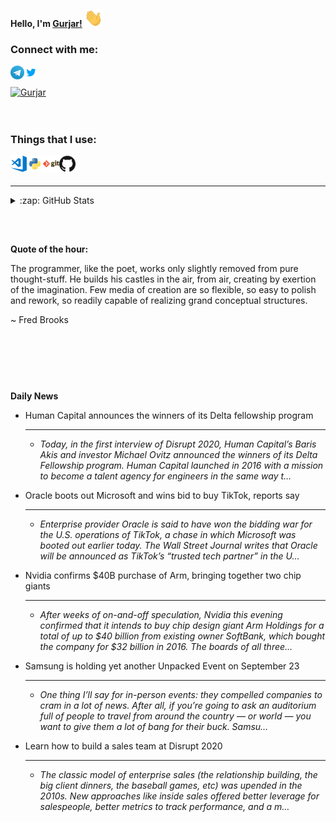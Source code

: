 #### Hello, I'm [Gurjar!](https://GurjarKing.github.io) <img src="https://raw.githubusercontent.com/ABSphreak/ABSphreak/master/gifs/Hi.gif" width="30px"></h2>


### Connect with me:

[<img align="left" alt="Gurjar | Telegram" width="22px" src="https://raw.githubusercontent.com/github/explore/80688e429a7d4ef2fca1e82350fe8e3517d3494d/topics/telegram/telegram.png" />][Telegram]
[<img align="left" alt="Gurjar | Twitter" width="22px" src="https://raw.githubusercontent.com/github/explore/80688e429a7d4ef2fca1e82350fe8e3517d3494d/topics/twitter/twitter.png" />][Twitter]
<br >
<br >
<a href="https://github.com/GurjarKing"><img src="https://komarev.com/ghpvc/?username=GurjarKing" alt="Gurjar" /></a> <br />
<br />
<br />
<!-- <br >

![](https://visitor-badge.glitch.me/badge?page_id=GurjarKing)

<br /> -->

### Things that I use:

[<img align="left" alt="Visual Studio Code" width="26px" src="https://raw.githubusercontent.com/github/explore/80688e429a7d4ef2fca1e82350fe8e3517d3494d/topics/visual-studio-code/visual-studio-code.png" />][VSCode]
[<img align="left" alt="Python" width="26px" src="https://raw.githubusercontent.com/github/explore/80688e429a7d4ef2fca1e82350fe8e3517d3494d/topics/python/python.png" />][Python]
[<img align="left" alt="Git" width="26px" src="https://raw.githubusercontent.com/github/explore/80688e429a7d4ef2fca1e82350fe8e3517d3494d/topics/git/git.png" />][Git]
[<img align="left" alt="GitHub" width="26px" src="https://raw.githubusercontent.com/github/explore/78df643247d429f6cc873026c0622819ad797942/topics/github/github.png" />][Github]

<br />
<br />

---
<details>
  <summary>:zap: GitHub Stats</summary>

<img align="left" alt="Gurjar's Github Stats" src="https://github-readme-stats.vercel.app/api?username=GurjarKing&show_icons=true&hide_border=true&count_private=true&include_all_commit=true&theme=algolia" />

</details>

<!-- ### 🔔 My latest tweet
<a href="https://twitter.com/Gurjar_King43" target="_blank">
	<img src="https://github.com/GurjarKing/GurjarKing/raw/master/tweet.png" width="70%" align="center" alt="Click to view on Twitter" title="My latest tweet, as an image"/>
</a> -->
<br>

<pre>

</pre>

**Quote of the hour:**

The programmer, like the poet, works only slightly removed from pure thought-stuff. He builds his castles in the air, from air, creating by exertion of the imagination. Few media of creation are so flexible, so easy to polish and rework, so readily capable of realizing grand conceptual structures.

~ Fred Brooks
<pre>

</pre>
<br>
<pre>


</pre>
<strong>Daily News</strong>
  
  - Human Capital announces the winners of its Delta fellowship program
     <hr/>
     
      - *Today, in the first interview of Disrupt 2020, Human Capital’s Baris Akis and investor Michael Ovitz announced the winners of its Delta Fellowship program. Human Capital launched in 2016 with a mission to become a talent agency for engineers in the same way t…*
     
  - Oracle boots out Microsoft and wins bid to buy TikTok, reports say
      <hr/>
      
      - *Enterprise provider Oracle is said to have won the bidding war for the U.S. operations of TikTok, a chase in which Microsoft was booted out earlier today. The Wall Street Journal writes that Oracle will be announced as TikTok’s “trusted tech partner” in the U…*
      
  - Nvidia confirms $40B purchase of Arm, bringing together two chip giants
      <hr/>
      
      - *After weeks of on-and-off speculation, Nvidia this evening confirmed that it intends to buy chip design giant Arm Holdings for a total of up to $40 billion from existing owner SoftBank, which bought the company for $32 billion in 2016. The boards of all three…*
      
  - Samsung is holding yet another Unpacked Event on September 23
      <hr/>
      
      - *One thing I’ll say for in-person events: they compelled companies to cram in a lot of news. After all, if you’re going to ask an auditorium full of people to travel from around the country — or world — you want to give them a lot of bang for their buck. Samsu…*
       
  - Learn how to build a sales team at Disrupt 2020
      <hr/>
       
       - *The classic model of enterprise sales (the relationship building, the big client dinners, the baseball games, etc) was upended in the 2010s. New approaches like inside sales offered better leverage for salespeople, better metrics to track performance, and a m…*
      

<br />

[VSCode]: https://code.visualstudio.com/
[Python]: https://www.python.org/
[Git]: https://git-scm.com/
[Github]: https://github.com/
[Telegram]: https://t.me/Gurjar_King/
[Twitter]: https://twitter.com/Gurjar_King43/
